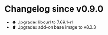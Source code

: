 # Changelog since v0.9.0
- ⬆ Upgrades libcurl to 7.69.1-r1 
- ⬆ Upgrades add-on base image to v8.0.3 
